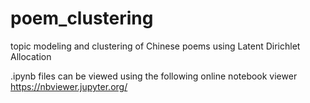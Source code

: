 # poem_clustering
topic modeling and clustering of Chinese poems using Latent Dirichlet Allocation

.ipynb files can be viewed using the following online notebook viewer
https://nbviewer.jupyter.org/
